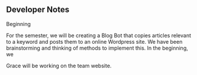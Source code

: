## Developer Notes


<!DOCTYPE html>
<html>
<body>
<p>Beginning  </p>
  For the semester, we will be creating a Blog Bot that copies articles relevant to a keyword and posts them to an online Wordpress site. We have been brainstorming and thinking of methods to implement this. In the beginning, we 
  <p>Grace will be working on the team website. 
  </p>
</body>
</html>
